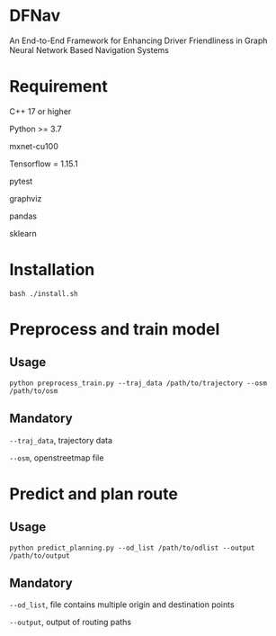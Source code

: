 # DFNav
An End-to-End Framework for Enhancing Driver Friendliness in Graph Neural Network Based Navigation Systems

# Requirement
C++ 17 or higher

Python >= 3.7

mxnet-cu100

Tensorflow = 1.15.1

pytest

graphviz

pandas

sklearn

# Installation
`bash ./install.sh`

# Preprocess and train model
## Usage
`python preprocess_train.py --traj_data /path/to/trajectory --osm /path/to/osm`

## Mandatory
`--traj_data`, trajectory data

`--osm`, openstreetmap file

# Predict and plan route
## Usage
`python predict_planning.py --od_list /path/to/odlist --output /path/to/output`

## Mandatory
`--od_list`, file contains multiple origin and destination points

`--output`, output of routing paths


